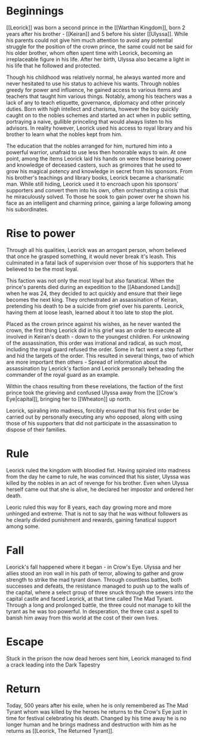 # Beginnings
[[Leorick]] was born a second prince in the [[Warthan Kingdom]], born 2 years after his brother - [[Keiran]] and 5 before his sister [[Ulyssa]].
While his parents could not give him much attention to avoid any potential struggle for the position of the crown prince, the same could not be said for his older brother, whom often spent time with Leorick, becoming an irreplaceable figure in his life. After her birth, Ulyssa also became a light in his life that he followed and protected.

Though his childhood was relatively normal, he always wanted more and never hesitated to use his status to achieve his wants.
Through nobles greedy for power and influence, he gained access to various items and teachers that taught him various things. Notably, among his teachers was a lack of any to teach etiquette, governance, diplomacy and other princely duties.
Born with high intellect and charisma, however the boy quickly caught on to the nobles schemes and started an act when in public setting, portraying a naive, gullible princeling that would always listen to his advisors. In reality however, Leorick used his access to royal library and his brother to learn what the nobles kept from him.

The education that the nobles arranged for him, nurtured him into a powerful warrior, unafraid to use less then honorable ways to win.
At one point, among the items Leorick laid his hands on were those bearing power and knowledge of deceased casters, such as grimoires that he used to grow his magical potency and knowledge in secret from his sponsors.
From his brother's teachings and library books, Leorick became a charismatic man. While still hiding, Leorick used it to encroach upon his sponsors' supporters and convert them into his own, often orchestrating a crisis that he miraculously solved. To those he sook to gain power over he shown his face as an intelligent and charming prince, gaining a large following among his subordinates.

# Rise to power
Through all his qualities, Leorick was an arrogant person, whom believed that once he grasped something, it would never break it's leash. This culminated in a fatal lack of supervision over those of his supporters that he believed to be the most loyal.

This faction was not only the most loyal but also fanatical. When the prince's parents died during an expedition to the [[Abandoned Lands]] when he was 24, they decided to act quickly and ensure that their liege becomes the next king. They orchestrated an assassination of Keiran, pretending his death to be a suicide from grief over his parents. Leorick, having them at loose leash, learned about it too late to stop the plot.

Placed as the crown prince against his wishes, as he never wanted the crown, the first thing Leorick did in his grief was an order to execute all involved in Keiran's death - down to the youngest children.
For unknowing of the assassination, this order was irrational and radical, as such most, including the royal guard refused the order. Some in fact went a step further and hid the targets of the order.
This resulted in several things, two of which are more important then others - Spread of information about the assassination by Leorick's faction and Leorick personally beheading the commander of the royal guard as an example.

Within the chaos resulting from these revelations, the faction of the first prince took the grieving and confused Ulyssa away from the [[Crow's Eye|capital]], bringing her to [[Wheaton]] up north.

Leorick, spiraling into madness, forcibly ensured that his first order be carried out by personally executing any who opposed, along with using those of his supporters that did not participate in the assassination to dispose of their families.

# Rule
Leorick ruled the kingdom with bloodied fist. Having spiraled into madness from the day he came to rule, he was convinced that his sister, Ulyssa was killed by the nobles in an act of revenge for his brother. Even when Ulyssa herself came out that she is alive, he declared her impostor and ordered her death.

Leoric ruled this way for 8 years, each day growing more and more unhinged and extreme.
That is not to say that he was without followers as he clearly divided punishment and rewards, gaining fanatical support among some.
# Fall
Leorick's fall happened where it began - in Crow's Eye.
Ulyssa and her allies stood an iron wall in his path of terror, allowing to gather and grow strength to strike the mad tyrant down.
Through countless battles, both successes and defeats, the resistance managed to push up to the walls of the capital, where a select group of three snuck through the sewers into the capital castle and faced Leorick, at that time called The Mad Tyrant.
Through a long and prolonged battle, the three could not manage to kill the tyrant as he was too powerful. In desperation, the three cast a spell to banish him away from this world at the cost of their own lives.
# Escape
Stuck in the prison the now dead heroes sent him, Leorick managed to find a crack leading into the Dark Tapestry

# Return
Today, 500 years after his exile, when he is only remembered as The Mad Tyrant whom was killed by the heroes he returns to the Crow's Eye just in time for festival celebrating his death.
Changed by his time away he is no longer human and he brings madness and destruction with him as he returns as [[Leorick, The Returned Tyrant]].
